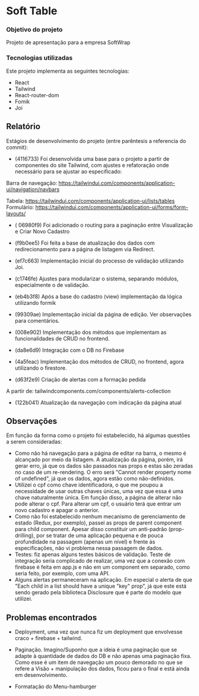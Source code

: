 # Soft Table

### Objetivo do projeto

Projeto de apresentação para a empresa SoftWrap

### Tecnologias utilizadas

Este projeto implementa as seguintes tecnologias:

- React
- Tailwind
- React-router-dom
- Fomik
- Joi

## Relatório

Estágios de desenvolvimento do projeto (entre parêntesis a referencia do commit):

- (4116733) Foi desenvolvida uma base para o projeto a partir de componentes do site Tailwind, com ajustes e refatoração onde necessário para se ajustar ao especificado:

Barra de navegação: https://tailwindui.com/components/application-ui/navigation/navbars

Tabela: https://tailwindui.com/components/application-ui/lists/tables
Formulário: https://tailwindui.com/components/application-ui/forms/form-layouts/

- ( 06980f9) Foi adicionado o routing para a paginação entre Visualização e Criar Novo Cadastro

- (f9b0ee5) Foi feita a base de atualização dos dados com redirecionamento para a página de listagem via Redirect.

- (ef7c663) Implementação inicial do processo de validação utilizando Joi.

- (c1746fe) Ajustes para modularizar o sistema, separando módulos, especialmente o de validação.

- (eb4b3f8) Após a base do cadastro (view) implementação da lógica utilizando formik

- (99309ae) Implementação inicial da página de edição. Ver observações para comentários.

- (008e902) Implementação dos métodos que implementam as funcionalidades de CRUD no frontend.

- (da8e6d9) Integração com o DB no Firebase

- (4a5feac) Implementação dos métodos de CRUD, no frontend, agora utilizando o firestore.

- (d63f2e9) Criação de alertas com a formação pedida

A partir de: tailwindcomponents.com/components/alerts-collection

- (122b041) Atualização da navegação com indicação da página atual

## Observações

Em função da forma como o projeto foi estabelecido, há algumas questões a serem consideradas:

- Como não há navegação para a página de editar na barra, o mesmo é alcançado por meio da listagem. A atualização da página, porém, irá gerar erro, já que os dados são passados nas props e estas são zeradas no caso de um re-rendering. O erro será "Cannot render property nome of undefined", já que os dados, agora estão como não-definidos.
- Utilizei o cpf como chave identificadora, o que me poupou a necessidade de usar outras chaves únicas, uma vez que essa é uma chave naturalmente única. Em função disso, a página de alterar não pode alterar o cpf. Para alterar um cpf, o usuário terá que entrar um novo cadastro e apagar o anterior.
- Como não foi estabelecido nenhum mecanismo de gerenciamento de estado (Redux, por exemplo), passei as props de parent component para child component. Apesar disso constituir um anti-padrão (prop-drilling), por se tratar de uma aplicação pequena e de pouca profundidade na passagem (apenas um nível) e frente às especificações, não vi problema nessa passagem de dados.
- Testes: fiz apenas alguns testes básicos de validação. Teste de integração seria complicado de realizar, uma vez que a conexão com firebase é feita em app.js e não em um component em separado, como seria feito, por exemplo, com uma API.
- Alguns alertas permaneceram na aplicação. Em especial o alerta de que "Each child in a list should have a unique "key" prop", já que este está sendo gerado pela biblioteca Disclosure que é parte do modelo que utilizei.

## Problemas encontrados

- Deployment, uma vez que nunca fiz um deployment que envolvesse craco + firebase + tailwind.

- Paginação. Imagino/Suponho que a ideia é uma paginação que se adapte à quantidade de dados do DB e não apenas uma paginação fixa. Como esse é um item de navegação um pouco demorado no que se refere a Visão + manipulação dos dados, ficou para o final e está ainda em desenvolvimento.

- Formatação do Menu-hamburger
